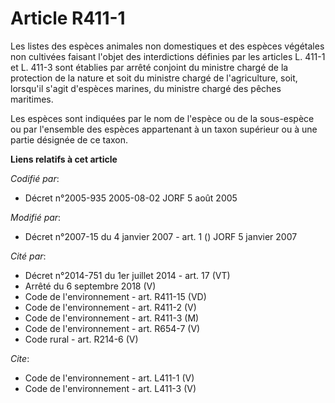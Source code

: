 # Article R411-1

Les listes des espèces animales non domestiques et des espèces végétales non cultivées faisant l'objet des interdictions
définies par les articles L. 411-1 et L. 411-3 sont établies par arrêté conjoint du ministre chargé de la protection de la
nature et soit du ministre chargé de l'agriculture, soit, lorsqu'il s'agit d'espèces marines, du ministre chargé des pêches
maritimes. 

Les espèces sont indiquées par le nom de l'espèce ou de la sous-espèce ou par l'ensemble des espèces appartenant à un taxon
supérieur ou à une partie désignée de ce taxon.

**Liens relatifs à cet article**

_Codifié par_:

  - Décret n°2005-935 2005-08-02 JORF 5 août 2005

_Modifié par_:

  - Décret n°2007-15 du 4 janvier 2007 - art. 1 () JORF 5 janvier 2007

_Cité par_:

  - Décret n°2014-751 du 1er juillet 2014 - art. 17 (VT)
  - Arrêté du 6 septembre 2018 (V)
  - Code de l'environnement - art. R411-15 (VD)
  - Code de l'environnement - art. R411-2 (V)
  - Code de l'environnement - art. R411-3 (M)
  - Code de l'environnement - art. R654-7 (V)
  - Code rural - art. R214-6 (V)

_Cite_:

  - Code de l'environnement - art. L411-1 (V)
  - Code de l'environnement - art. L411-3 (V)
